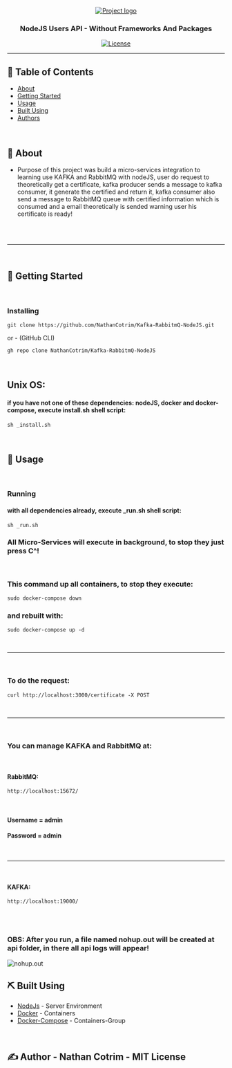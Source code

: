 <p align="center">
  <a href="" rel="noopener">
 <img src="https://www.luby.com.br/wp-content/uploads/2020/11/nodejs-luby.png" alt="Project logo"></a>
</p>

<h3 align="center">NodeJS Users API - Without Frameworks And Packages</h3>

<div align="center">

[![License](https://img.shields.io/badge/license-MIT-blue.svg)](/LICENSE)

</div> 

---

## 📝 Table of Contents

- [About](#about)
- [Getting Started](#getting_started)
- [Usage](#usage)
- [Built Using](#built_using)
- [Authors](#author)

<br>

## 🧐 About <a name = "about"></a>

* Purpose of this project was build a micro-services integration to learning use KAFKA and RabbitMQ with nodeJS, user do request to theoretically get a certificate, kafka producer sends a message to kafka consumer, it generate the certified and return it, kafka consumer also send a message to RabbitMQ queue with certified information which is consumed and a email theoretically is sended warning user his certificate is ready!
<br>
<br>

<hr>
<br>

## 🏁 Getting Started <a name = "getting_started"></a>
<br>

### Installing
```
git clone https://github.com/NathanCotrim/Kafka-RabbitmQ-NodeJS.git
```

or - (GitHub CLI)

```
gh repo clone NathanCotrim/Kafka-RabbitmQ-NodeJS
```
<br>

## Unix OS:
#### if you have not one of these dependencies: nodeJS, docker and docker-compose, execute install.sh shell script:
```
sh _install.sh 
``` 

<br>

## 🎈 Usage <a name="usage"></a> 
<br>

### Running
#### with all dependencies already, execute _run.sh shell script:
```
sh _run.sh
```
### All Micro-Services will execute in background, to stop they just press C^!

<br>

### This command up all containers, to stop they execute: 
```
sudo docker-compose down
```

### and rebuilt with:
```
sudo docker-compose up -d
```

<br>
<hr>
<br>

### To do the request:
```
curl http://localhost:3000/certificate -X POST
```
<br>
<hr>
<br>

### You can manage KAFKA and RabbitMQ at:

<br>

#### RabbitMQ:
```
http://localhost:15672/
```

<br>

#### Username = admin
#### Password = admin

<br>
<hr>
<br>

#### KAFKA:

```
http://localhost:19000/
```

<br>
<br>


### OBS: After you run, a file named nohup.out will be created at api folder, in there all api logs will appear!
![nohup.out](/../<assets>/Screenshot.png/?raw=true)

## ⛏️ Built Using <a name = "built_using"></a>

- [NodeJs](https://nodejs.org/en/) - Server Environment
- [Docker](https://www.docker.com/) - Containers 
- [Docker-Compose](https://docs.docker.com/compose/) - Containers-Group 

<br>

## ✍️ Author - <a name = "author">Nathan Cotrim - MIT License</a>


